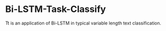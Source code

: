 # Bi-LSTM-Task-Classify
Tt is an application of Bi-LSTM in typical variable length text classification.
